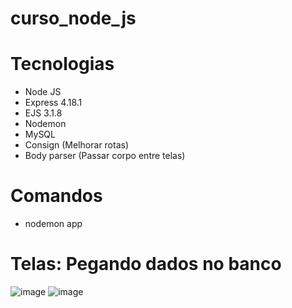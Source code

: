 # curso_node_js


# Tecnologias
- Node JS
- Express 4.18.1
- EJS 3.1.8
- Nodemon
- MySQL
- Consign (Melhorar rotas)
- Body parser (Passar corpo entre telas)

# Comandos
- nodemon app

# Telas: Pegando dados no banco

![image](https://user-images.githubusercontent.com/33354360/189508931-a2ab563e-3e23-44e7-84d2-6362859a466c.png)
![image](https://user-images.githubusercontent.com/33354360/189508972-2e4ad660-e9c7-4dfa-8070-1c96b8891c8f.png)
